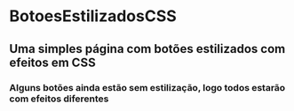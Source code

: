 # BotoesEstilizadosCSS
## Uma simples página com botões estilizados com efeitos em CSS
### Alguns botões ainda estão sem estilização, logo todos estarão com efeitos diferentes 
